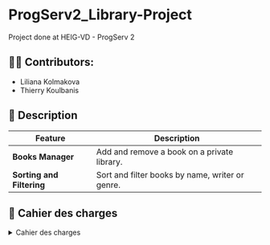 # ProgServ2_Library-Project

Project done at HEIG-VD - ProgServ 2
 
## 👨‍💻 Contributors:  
- Liliana Kolmakova
- Thierry Koulbanis
 
## 📜 Description  
 
| Feature               | Description                                                                                     |
|-----------------------|-------------------------------------------------------------------------------------------------|
| **Books Manager** | Add and remove a book on a private library. |
| **Sorting and Filtering** | Sort and filter books by name, writer or genre. |

## 📌 Cahier des charges

<details>
 <summary>Cahier des charges</summary>

## 1. Objectif du projet
Le projet **Libs Project** a pour but de créer une application web simple et pratique qui permet à chacun de gérer sa propre bibliothèque en ligne. 
L’idée est d’offrir un espace personnel où l’utilisateur peut ajouter ses livres, suivre ses lectures, laisser des notes ou des commentaires, et organiser sa collection selon ses envies.
L’application sera intuitive, accessible depuis Internet, et développée avec PHP et MySQL.

L’application sera intuitive, accessible depuis Internet, et développée avec PHP et MySQL.

## 2. Description générale
Le site proposera une interface claire avec deux types d’accès :
- un espace public (pour la présentation du projet, l’inscription et la connexion)
- un espace privé (réservé aux utilisateurs connectés)

Deux rôles d’utilisateur seront prévus :
- **Utilisateur standard**, qui gère uniquement sa propre bibliothèque
- **Administrateur**, qui peut en plus gérer les comptes utilisateurs et modérer le contenu

## 3. Fonctionnalités principales

**Gestion des utilisateurs**
- Création d’un compte via un formulaire d’inscription
- Envoi automatique d’un e-mail de confirmation après la création du compte
- Connexion et déconnexion avec gestion de session
- Sécurité assurée avec des mots de passe hashés
- Gestion de deux rôles : utilisateur et administrateur

**Gestion des livres**

- Ajouter un livre avec ses informations : titre, auteur, genre, année, ISBN (optionnel)
- Modifier ou supprimer un livre existant
- Afficher la liste de ses livres
- Rechercher un livre par mot-clé
- Trier les livres par titre, auteur, genre ou année
  
**Suivi de lecture**
  
- Marquer un livre comme à lire, en cours ou lu
- Donner une note (de 1 à 5 étoiles)
- Laisser un commentaire personnel sur la lecture

## 4. Fonctionnalités optionnelles (si le temps le permet)
- Ajouter une image de couverture personnalisée
- Possibilité de scanner le ISBN

## 5. Structure des pages

| Type        | Page              | Description                                                                 |
|-------------|-------------------|-----------------------------------------------------------------------------|
| Publique   | Accueil           | Présente le projet et ses objectifs, avec accès à l’inscription et à la connexion |
| Publique   | Inscription       | Formulaire de création de compte                                            |
| Publique   | Connexion         | Formulaire d’accès à son compte                                             |
| Privée     | Tableau de bord   | Vue d’ensemble de la bibliothèque personnelle                               |
| Privée     | Mes livres        | Liste complète avec recherche et tri                                       |
| Privée     | Ajouter un livre  | Formulaire d’ajout de nouveau livre                                        |
| Privée     | Détails du livre  | Informations complètes, note et commentaire, options de modification       |
| Privée     | Administration    | Espace réservé à l’administrateur pour gérer les utilisateurs              |

## 6. Modèle de données

**Table : utilisateurs**

| Champ          | Description                              |
|---------------|------------------------------------------|
| id            | Identifiant unique                       |
| nom           | Nom de l’utilisateur                     |
| email         | Adresse e-mail                           |
| mot_de_passe  | Mot de passe hashé                       |
| role          | “user” ou “admin”                        |
| date_creation | Date d’inscription                       |

**Table : livres**

| Champ           | Description                                 |
|-----------------|---------------------------------------------|
| id              | Identifiant unique                          |
| titre           | Titre du livre                              |
| auteur          | Auteur                                      |
| genre           | Genre littéraire                            |
| annee           | Année de publication                        |
| isbn            | Numéro ISBN (facultatif)                    |
| couverture_url  | Image de couverture (facultative)          |
| utilisateur_id  | Lien vers le propriétaire du livre          |

**Table : lectures**

| Champ         | Description                                      |
|--------------|--------------------------------------------------|
| id           | Identifiant unique                               |
| utilisateur_id | Lien vers l’utilisateur                         |
| livre_id     | Lien vers le livre                                |
| statut       | “à lire”, “en cours”, ou “lu”                     |
| note         | Note sur 5                                       |
| commentaire  | Texte libre                                      |

## 7. Aspects techniques

- **Langages :** PHP, HTML, CSS
- **Base de données :** MySQL/MariaDB
- **Architecture :** code organisé en PHP orienté objet (modèle MVC simplifié)
- **Sécurité :**
  - Hash des mots de passe (password_hash())
  - Requêtes SQL sécurisées (PDO + requêtes préparées)
  - Validation et nettoyage des données utilisateur
- **Déploiement :** hébergement sur un serveur public
- **Configuration :** infos de connexion à la base dans un fichier séparé (config.php)

## 8. Répartition du travail

| Phase | Liliana | Thierry | Contributions communes |
|-------|---------|----------|-------------------------|
| **1. Conception / planification** | - Brainstorming sur les fonctionnalités<br>- Élaboration du cahier des charges | - Organisation du projet dans GitHub<br>- Planification des tables et relations de la base | - Validation des choix ensemble<br>- Décision des rôles et responsabilités |
| **2. Base de données** | - Participation à la définition des champs et relations | - Création de la base MySQL et des tables<br>- Préparation de scripts d’insertion de données de test | - Vérification de l’intégrité des données<br>- Tests de cohérence |
| **3. Pages HTML / Formulaires** | - Création des pages publiques simples : accueil, inscription, connexion<br>- Formulaires d’ajout de livre | - Création des pages privées simples : tableau de bord, liste des livres, détails livre, administration | - Validation que toutes les pages sont fonctionnelles<br>- Vérification des liens entre pages |
| **4. PHP / Back-end** | - Participation à la création des classes PHP (Utilisateur, Livre, Lecture)<br>- Gestion de la logique métier pour ajouter/modifier/supprimer des livres | - Gestion de l’authentification et des sessions<br>- Gestion des rôles et permissions<br>- Fonctionnalités administrateur | - Test des interactions entre front-end et back-end<br>- Vérification que toutes les fonctionnalités demandées fonctionnent |
| **5. Sécurité** | - Validation côté serveur des formulaires<br>- Vérification des entrées utilisateurs | - Implémentation de PDO et requêtes préparées<br>- Hash des mots de passe<br>- Gestion sécurisée des sessions | - Tests globaux de sécurité<br>- Contrôle des droits d’accès |
| **6. Tests et débogage** | - Tests des pages publiques et privées | - Tests des fonctionnalités critiques (authentification, rôle) | - Correction des bugs ensemble<br>- Vérification que tout est fonctionnel selon le cahier des charges |
| **7. Déploiement** | - Préparation des fichiers pour le serveur | - Upload sur serveur public et configuration de la base | - Vérification finale que le site fonctionne en ligne |
| **8. Documentation / Rapport final** | - Rédaction du cahier des charges final | - Rédaction de la partie technique (structure base, code, architecture) | - Relecture et validation finale<br>- Préparation du mail de soumission |


## 9. Conclusion
Libs Project est une application web qui aide à gérer sa bibliothèque personnelle. 

Elle propose une interface simple et une base solide : authentification, gestion des rôles, sécurité, sessions et base de données. Le but est de créer un site fonctionnel et facile à utiliser, tout en mettant en pratique ce qu’on a appris en cours. Ce projet permet de voir concrètement comment fonctionne une application web complète, depuis le développement jusqu’au déploiement.
</details>

## 
